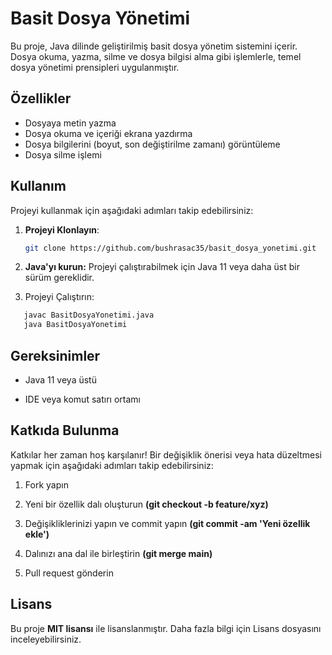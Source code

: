 # Basit Dosya Yönetimi

Bu proje, Java dilinde geliştirilmiş basit dosya yönetim sistemini içerir. Dosya okuma, yazma, silme ve dosya bilgisi alma gibi işlemlerle, temel dosya yönetimi prensipleri uygulanmıştır.

## Özellikler

- Dosyaya metin yazma
- Dosya okuma ve içeriği ekrana yazdırma
- Dosya bilgilerini (boyut, son değiştirilme zamanı) görüntüleme
- Dosya silme işlemi

## Kullanım

Projeyi kullanmak için aşağıdaki adımları takip edebilirsiniz:

1. **Projeyi Klonlayın**:
   ```bash
   git clone https://github.com/bushrasac35/basit_dosya_yonetimi.git

2. **Java'yı kurun:** Projeyi çalıştırabilmek için Java 11 veya daha üst bir sürüm gereklidir.


3. Projeyi Çalıştırın:
```bash
   javac BasitDosyaYonetimi.java
   java BasitDosyaYonetimi
``` 
## Gereksinimler
- Java 11 veya üstü

- IDE veya komut satırı ortamı


## Katkıda Bulunma

Katkılar her zaman hoş karşılanır! Bir değişiklik önerisi veya hata düzeltmesi yapmak için aşağıdaki adımları takip edebilirsiniz:

1. Fork yapın

2. Yeni bir özellik dalı oluşturun **(git checkout -b feature/xyz)**

3. Değişikliklerinizi yapın ve commit yapın **(git commit -am 'Yeni özellik ekle')**

4. Dalınızı ana dal ile birleştirin **(git merge main)**

5. Pull request gönderin

## Lisans

Bu proje **MIT lisansı** ile lisanslanmıştır. Daha fazla bilgi için Lisans dosyasını inceleyebilirsiniz.
